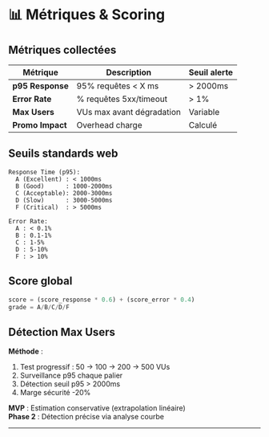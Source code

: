 # 📊 Métriques & Scoring

## Métriques collectées

| Métrique | Description | Seuil alerte |
|----------|-------------|--------------|
| **p95 Response** | 95% requêtes < X ms | > 2000ms |
| **Error Rate** | % requêtes 5xx/timeout | > 1% |
| **Max Users** | VUs max avant dégradation | Variable |
| **Promo Impact** | Overhead charge | Calculé |

## Seuils standards web

```
Response Time (p95):
  A (Excellent) : < 1000ms
  B (Good)      : 1000-2000ms
  C (Acceptable): 2000-3000ms
  D (Slow)      : 3000-5000ms
  F (Critical)  : > 5000ms

Error Rate:
  A : < 0.1%
  B : 0.1-1%
  C : 1-5%
  D : 5-10%
  F : > 10%
```

## Score global

```python
score = (score_response * 0.6) + (score_error * 0.4)
grade = A/B/C/D/F
```

## Détection Max Users

**Méthode** :
1. Test progressif : 50 → 100 → 200 → 500 VUs
2. Surveillance p95 chaque palier
3. Détection seuil p95 > 2000ms
4. Marge sécurité -20%

**MVP** : Estimation conservative (extrapolation linéaire)  
**Phase 2** : Détection précise via analyse courbe

---
